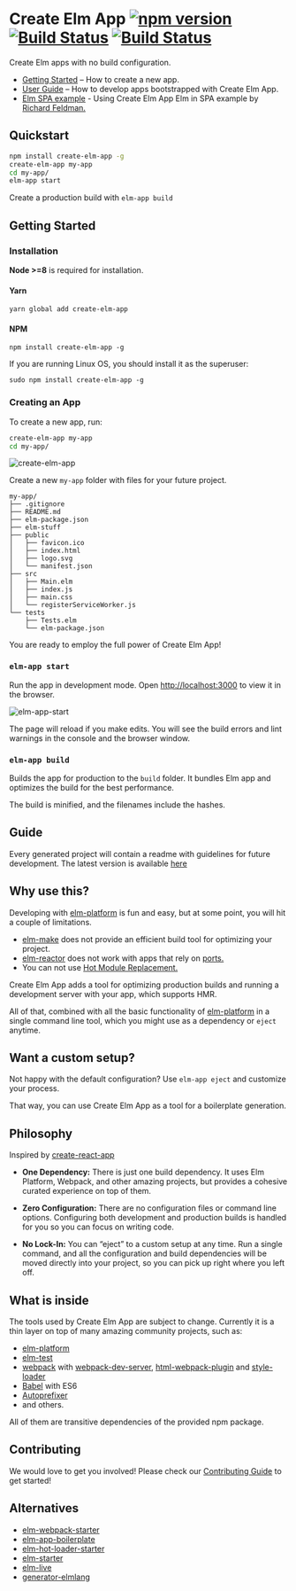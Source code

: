 # Create Elm App [![npm version](https://badge.fury.io/js/create-elm-app.svg)](https://badge.fury.io/js/create-elm-app) [![Build Status](https://travis-ci.org/halfzebra/create-elm-app.svg?branch=tests)](https://travis-ci.org/halfzebra/create-elm-app) [![Build Status](https://ci.appveyor.com/api/projects/status/github/halfzebra/create-elm-app?branch=master&svg=true)](https://ci.appveyor.com/project/halfzebra/create-elm-app)

Create Elm apps with no build configuration.

* [Getting Started](#getting-started) – How to create a new app.
* [User Guide](https://github.com/halfzebra/create-elm-app/blob/master/template/README.md) – How to develop apps bootstrapped with Create Elm App.
* [Elm SPA example](https://github.com/halfzebra/elm-spa-example) - Using Create Elm App Elm in SPA example by [Richard Feldman.](https://github.com/rtfeldman)

## Quickstart

```sh
npm install create-elm-app -g
create-elm-app my-app
cd my-app/
elm-app start
```

Create a production build with `elm-app build`

## Getting Started

### Installation

**Node >=8** is required for installation.

#### Yarn

`yarn global add create-elm-app`

#### NPM
`npm install create-elm-app -g`

If you are running Linux OS, you should install it as the superuser:

`sudo npm install create-elm-app -g`

### Creating an App

To create a new app, run:

```sh
create-elm-app my-app
cd my-app/
```

![create-elm-app](https://cloud.githubusercontent.com/assets/3983879/18608348/157f6532-7ce7-11e6-9739-a09f44ae9644.png)

Create a new `my-app` folder with files for your future project.

```
my-app/
├── .gitignore
├── README.md
├── elm-package.json
├── elm-stuff
├── public
│   ├── favicon.ico
│   ├── index.html
│   ├── logo.svg
│   └── manifest.json
├── src
│   ├── Main.elm
│   ├── index.js
│   ├── main.css
│   └── registerServiceWorker.js
└── tests
    ├── Tests.elm
    └── elm-package.json
```

You are ready to employ the full power of Create Elm App!

### `elm-app start`
Run the app in development mode.
Open [http://localhost:3000](http://localhost:3000) to view it in the browser.

![elm-app-start](https://cloud.githubusercontent.com/assets/3983879/18608347/157e88ec-7ce7-11e6-8924-a046a95f6381.png)

The page will reload if you make edits.
You will see the build errors and lint warnings in the console and the browser window.

### `elm-app build`
Builds the app for production to the `build` folder.
It bundles Elm app and optimizes the build for the best performance.

The build is minified, and the filenames include the hashes.

## Guide
Every generated project will contain a readme with guidelines for future development.
The latest version is available [here](https://github.com/halfzebra/create-elm-app/blob/master/template/README.md)

## Why use this?
Developing with [elm-platform](https://github.com/elm-lang/elm-platform) is fun and easy, but at some point, you will hit a couple of limitations.

- [elm-make](https://github.com/elm-lang/elm-make) does not provide an efficient build tool for optimizing your project.
- [elm-reactor](https://github.com/elm-lang/elm-reactor) does not work with apps that rely on [ports.](http://guide.elm-lang.org/interop/javascript.html)
- You can not use [Hot Module Replacement.](https://webpack.github.io/docs/hot-module-replacement.html)

Create Elm App adds a tool for optimizing production builds and running a development server with your app, which supports HMR.

All of that, combined with all the basic functionality of [elm-platform](https://github.com/elm-lang/elm-platform) in a single command line tool, which you might use as a dependency or `eject` anytime.

## Want a custom setup?

Not happy with the default configuration? Use `elm-app eject` and customize your process.

That way, you can use Create Elm App as a tool for a boilerplate generation.

## Philosophy

Inspired by [create-react-app](https://github.com/facebookincubator/create-react-app)

* **One Dependency:** There is just one build dependency. It uses  Elm Platform, Webpack, and other amazing projects, but provides a cohesive curated experience on top of them.

* **Zero Configuration:** There are no configuration files or command line options. Configuring both development and production builds is handled for you so you can focus on writing code.

* **No Lock-In:** You can “eject” to a custom setup at any time. Run a single command, and all the configuration and build dependencies will be moved directly into your project, so you can pick up right where you left off.

## What is inside

The tools used by Create Elm App are subject to change.
Currently it is a thin layer on top of many amazing community projects, such as:

* [elm-platform](https://github.com/elm-lang/elm-platform)
* [elm-test](https://github.com/elm-community/elm-test)
* [webpack](https://webpack.js.org/) with [webpack-dev-server](https://github.com/webpack/webpack-dev-server), [html-webpack-plugin](https://github.com/ampedandwired/html-webpack-plugin) and [style-loader](https://github.com/webpack/style-loader)
* [Babel](http://babeljs.io/) with ES6
* [Autoprefixer](https://github.com/postcss/autoprefixer)
* and others.

All of them are transitive dependencies of the provided npm package.

## Contributing

We would love to get you involved! Please check our [Contributing Guide](CONTRIBUTING.md) to get started!

## Alternatives
- [elm-webpack-starter](https://github.com/moarwick/elm-webpack-starter)
- [elm-app-boilerplate](https://github.com/gkubisa/elm-app-boilerplate)
- [elm-hot-loader-starter](https://github.com/fluxxu/elm-hot-loader-starter)
- [elm-starter](https://github.com/splodingsocks/elm-starter)
- [elm-live](https://github.com/tomekwi/elm-live)
- [generator-elmlang](https://github.com/Gizra/generator-elmlang)

